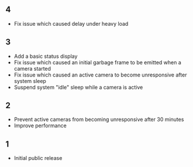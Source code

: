 ## 4

* Fix issue which caused delay under heavy load

## 3

* Add a basic status display
* Fix issue which caused an initial garbage frame to be emitted when a camera started
* Fix issue which caused an active camera to become unresponsive after system sleep
* Suspend system "idle" sleep while a camera is active

## 2

* Prevent active cameras from becoming unresponsive after 30 minutes
* Improve performance

## 1

* Initial public release
